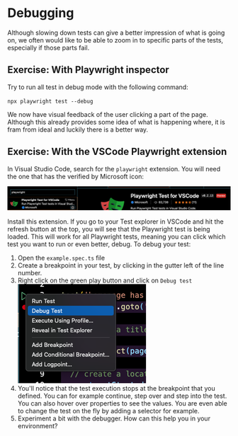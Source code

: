 # Debugging

Although slowing down tests can give a better impression of what is going on, we often would like to be able to zoom in to specific parts of the tests, especially if those parts fail.

## Exercise: With Playwright inspector

Try to run all test in debug mode with the following command:

`npx playwright test --debug`

We now have visual feedback of the user clicking a part of the page.
Although this already provides some idea of what is happening where, it is fram from ideal and luckily there is a better way.

## Exercise: With the VSCode Playwright extension

In Visual Studio Code, search for the `playwright` extension. You will need the one that has the verified by Microsoft icon:

![VSCode Playwright extension](./images/VSCode_playwright_extension.png)

Install this extension.
If you go to your Test explorer in VSCode and hit the refresh button at the top, you will see that the Playwright test is being loaded. This will work for all Playwright tests, meaning you can click which test you want to run or even better, debug.
To debug your test: 

1. Open the `example.spec.ts` file
2. Create a breakpoint in your test, by clicking in the gutter left of the line number.
3. Right click on the green play button and click on `Debug test`
    ![Debug a test](./images/Debug_test.png)
4. You'll notice that the test execution stops at the breakpoint that you defined. You can for example continue, step over and step into the test. You can also hover over properties to see the values. You are even able to change the test on the fly by adding a selector for example.
5. Experiment a bit with the debugger. How can this help you in your environment?